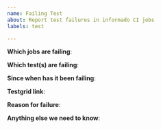 ```yaml
---
name: Failing Test
about: Report test failures in informado CI jobs
labels: test

---
```


<!-- Please only use this template for submitting reports about failing tests in informado CI jobs -->

**Which jobs are failing**:

**Which test(s) are failing**:

**Since when has it been failing**:

**Testgrid link**:

**Reason for failure**:

**Anything else we need to know**:
